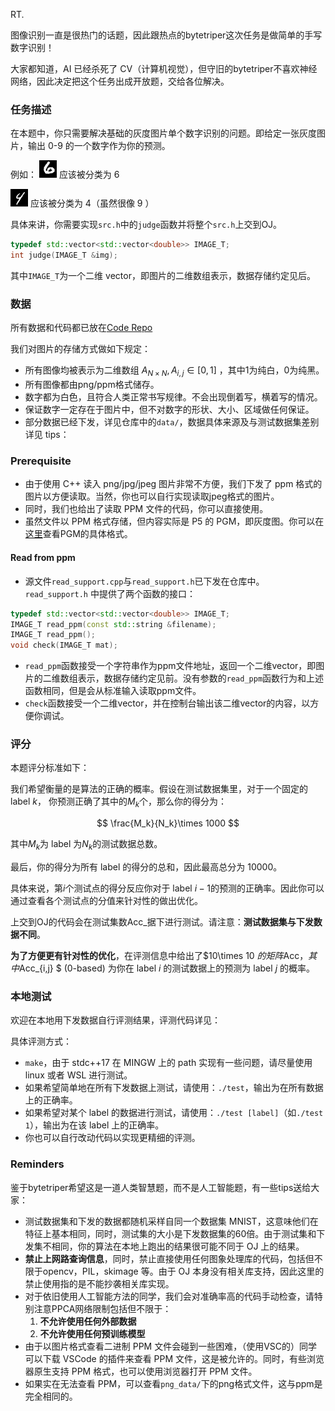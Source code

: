 

RT.

图像识别一直是很热门的话题，因此跟热点的bytetriper这次任务是做简单的手写数字识别！

大家都知道，AI 已经杀死了 CV（计算机视觉），但守旧的bytetriper不喜欢神经网络，因此决定把这个任务出成开放题，交给各位解决。

### 任务描述

在本题中，你只需要解决基础的灰度图片单个数字识别的问题。即给定一张灰度图片，输出 0-9 的一个数字作为你的预测。

例如：
!["6"](https://raw.githubusercontent.com/bytetriper/img/main/6.png)  应该被分类为 6

![难以辨认的4](https://raw.githubusercontent.com/bytetriper/img/main/8.png) 应该被分类为 4（虽然很像 9 ）

具体来讲，你需要实现`src.h`中的`judge`函数并将整个`src.h`上交到OJ。
   
```cpp
typedef std::vector<std::vector<double>> IMAGE_T;
int judge(IMAGE_T &img);
```

其中`IMAGE_T`为一个二维 vector，即图片的二维数组表示，数据存储约定见后。

### 数据
所有数据和代码都已放在[Code Repo](https://github.com/bytetriper/Number-Recognition)

我们对图片的存储方式做如下规定：

* 所有图像均被表示为二维数组 $A_{N\times N},A_{i,j}\in [0,1]$ ，其中1为纯白，0为纯黑。
* 所有图像都由png/ppm格式储存。
* 数字都为白色，且符合人类正常书写规律。不会出现倒着写，横着写的情况。
* 保证数字一定存在于图片中，但不对数字的形状、大小、区域做任何保证。
* 部分数据已经下发，详见仓库中的`data/`，数据具体来源及与测试数据集差别详见 tips：


### Prerequisite

* 由于使用 C++ 读入 png/jpg/jpeg 图片非常不方便，我们下发了 ppm 格式的图片以方便读取。当然，你也可以自行实现读取jpeg格式的图片。
* 同时，我们也给出了读取 PPM 文件的代码，你可以直接使用。
* 虽然文件以 PPM 格式存储，但内容实际是 P5 的 PGM，即灰度图。你可以在[这里](http://netpbm.sourceforge.net/doc/pgm.html)查看PGM的具体格式。
  
#### Read from ppm
* 源文件`read_support.cpp`与`read_support.h`已下发在仓库中。
`read_support.h` 中提供了两个函数的接口：

```cpp
typedef std::vector<std::vector<double>> IMAGE_T;
IMAGE_T read_ppm(const std::string &filename);
IMAGE_T read_ppm();
void check(IMAGE_T mat);
```

* ```read_ppm```函数接受一个字符串作为ppm文件地址，返回一个二维vector，即图片的二维数组表示，数据存储约定见前。没有参数的`read_ppm`函数行为和上述函数相同，但是会从标准输入读取ppm文件。
* ```check```函数接受一个二维vector，并在控制台输出该二维vector的内容，以方便你调试。


### 评分
本题评分标准如下：

我们希望衡量的是算法的正确的概率。假设在测试数据集里，对于一个固定的label $k$， 你预测正确了其中的$M_k$个，那么你的得分为：

$$
\frac{M_k}{N_k}\times 1000
$$

其中$M_k$为 label 为$N_k$的测试数据总数。

最后，你的得分为所有 label 的得分的总和，因此最高总分为 10000。

具体来说，第$i$个测试点的得分反应你对于 label $i-1$的预测的正确率。因此你可以通过查看各个测试点的分值来针对性的做出优化。

上交到OJ的代码会在测试集数Acc_据下进行测试。请注意：**测试数据集与下发数据不同**。

**为了方便更有针对性的优化**，在评测信息中给出了$10\times 10 $的矩阵$Acc$，其中$Acc_{i,j} $ (0-based) 为你在 label $i$ 的测试数据上的预测为 label $j$ 的概率。
### 本地测试
欢迎在本地用下发数据自行评测结果，评测代码详见：

具体评测方式：
* `make`，由于 stdc++17 在 MINGW 上的 path 实现有一些问题，请尽量使用linux 或者 WSL 进行测试。
* 如果希望简单地在所有下发数据上测试，请使用：`./test`，输出为在所有数据上的正确率。
* 如果希望对某个 label 的数据进行测试，请使用：`./test [label]`（如`./test 1`），输出为在该 label 上的正确率。
* 你也可以自行改动代码以实现更精细的评测。

### Reminders
鉴于bytetriper希望这是一道人类智慧题，而不是人工智能题，有一些tips送给大家：

* 测试数据集和下发的数据都随机采样自同一个数据集 MNIST，这意味他们在特征上基本相同，同时，测试集的大小是下发数据集的$60$倍。由于测试集和下发集不相同，你的算法在本地上跑出的结果很可能不同于 OJ 上的结果。
* **禁止上网路查询信息**，同时，禁止直接使用任何图象处理库的代码，包括但不限于opencv，PIL，skimage 等。由于 OJ 本身没有相关库支持，因此这里的禁止使用指的是不能抄袭相关库实现。
* 对于依旧使用人工智能方法的同学，我们会对准确率高的代码手动检查，请特别注意PPCA网络限制包括但不限于：
   1. **不允许使用任何外部数据**
   2. **不允许使用任何预训练模型**
* 由于以图片格式查看二进制 PPM 文件会碰到一些困难，（使用VSC的）同学可以下载 VSCode 的插件来查看 PPM 文件，这是被允许的。同时，有些浏览器原生支持 PPM 格式，也可以使用浏览器打开 PPM 文件。
* 如果实在无法查看 PPM，可以查看`png_data/`下的png格式文件，这与ppm是完全相同的。




